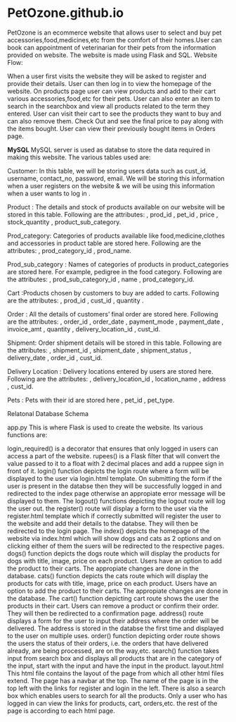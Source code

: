 # PetOzone.github.io

PetOzone is an ecommerce website that allows user to select and buy pet accessories,food,medicines,etc from the comfort of their homes.User can book can appointment of veterinarian for their pets from the information provided on website.
The website is made using Flask and SQL. Website Flow:

When a user first visits the website they will be asked to register and provide their details.
User can then log in to view the homepage of the website.
On products page user can view products and add to their cart various accessories,food,etc for their pets.
User can also enter an item to search in the searchbox and view all products related to the term they entered.
User can visit their cart to see the products they want to buy and can also remove them.
Check Out and see the final price to pay along with the items bought.
User can view their previously bought items in Orders page.


**MySQL**
MySQL server is used as databse to store the data required in making this website. The various tables used are:

Customer: In this table, we will be storing users data such as cust_id, username, contact_no, password, email. We will be storing this information when a user registers on the website & we will be using this information when a user wants to log in .

Product : The details and stock of products available on our website will be stored in this table. Following are the attributes: , prod_id , pet_id , price , stock_quantity , product_sub_category.

Prod_category: Categories of products available like food,medicine,clothes and accessories in product table are stored here. Following are the attributes: , prod_category_id , prod_name.

Prod_sub_category : Names of categories of products in product_categories are stored here. For example, pedigree in the food category. Following are the attributes: , prod_sub_category_id , name , prod_category_id.

Cart :Products chosen by customers to buy are added to carts. Following are the attributes: , prod_id , cust_id , quantity .

Order : All the details of customers’ final order are stored here. Following are the attributes: , order_id , order_date , payment_mode , payment_date , invoice_amt , quantity , delivery_location_id , cust_id.

Shipment: Order shipment details will be stored in this table. Following are the attributes: , shipment_id , shipment_date , shipment_status , delivery_date , order_id , cust_id.

Delivery Location : Delivery locations entered by users are stored here. Following are the attributes: , delivery_location_id , location_name , address , cust_id.

Pets : Pets with their id are stored here , pet_id , pet_type.

Relatonal Database Schema

app.py
This is where Flask is used to create the website. Its various functions are:

login_required() is a decorator that ensures that only logged in users can access a part of the website.
rupees() is a Flask filter that will convert the value passed to it to a float with 2 decimal places and add a ruppee sign in front of it.
login() function depicts the login route where a form will be displayed to the user via login.html template. On submitting the form if the user is present in the databse then they will be successfully logged in and redirected to the index page otherwise an appropiate error message will be displayed to them.
The logout() functions depicting the logout route will log the user out.
the register() route will display a form to the user via the register.html template which if correctly submitted will register the user to the website and add their details to the databse. They will then be redirected to the login page.
The index() depicts the homepage of the website via index.html which will show dogs and cats as 2 options and on clicking either of them the suers will be redirected to the respective pages.
dogs() function depicts the dogs route which will display the products for dogs with title, image, price on each product. Users have an option to add the product to their carts. The appropiate changes are done in the database.
cats() function depicts the cats route which will display the products for cats with title, image, price on each product. Users have an option to add the product to their carts. The appropiate changes are done in the database.
The cart() function depicting cart route shows the user the products in their cart. Users can remove a product or confirm their order. They will then be redirected to a confirmation page.
address() route displays a form for the user to input their address where the order will be delivered. The address is stored in the databse the first time and displayed to the user on multiple uses.
order() function depicting order route shows the users the status of their orders, i.e. the orders that have delivered already, are being processed, are on the way,etc.
search() function takes input from search box and displays all products that are in the category of the input, start with the input and have the input in the product.
layout.html
This html file contains the layout of the page from which all other html files extend. The page has a navbar at the top. The name of the page is in the top left with the links for register and login in the left. There is also a search box which enables users to search for all the products. Only a user who has logged in can view the links for products, cart, orders,etc. the rest of the page is according to each html page.

